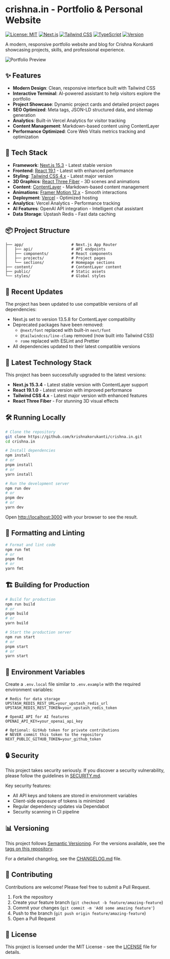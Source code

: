 # crishna.in - Portfolio & Personal Website

[![License: MIT](https://img.shields.io/badge/License-MIT-blue.svg)](https://opensource.org/licenses/MIT)
[![Next.js](https://img.shields.io/badge/Next.js-13.5.8-black)](https://nextjs.org/)
[![Tailwind CSS](https://img.shields.io/badge/Tailwind-CSS-38B2AC)](https://tailwindcss.com)
[![TypeScript](https://img.shields.io/badge/TypeScript-5.8-blue)](https://www.typescriptlang.org/)
[![Version](https://img.shields.io/badge/Version-1.0.0-brightgreen)](https://github.com/krishnakorukanti/crishna.in/blob/main/CHANGELOG.md)

A modern, responsive portfolio website and blog for Crishna Korukanti showcasing projects, skills, and professional experience.

![Portfolio Preview](public/og-image.png)

## ✨ Features

- **Modern Design**: Clean, responsive interface built with Tailwind CSS
- **Interactive Terminal**: AI-powered assistant to help visitors explore the portfolio
- **Project Showcase**: Dynamic project cards and detailed project pages
- **SEO Optimized**: Meta tags, JSON-LD structured data, and sitemap generation
- **Analytics**: Built-in Vercel Analytics for visitor tracking
- **Content Management**: Markdown-based content using ContentLayer
- **Performance Optimized**: Core Web Vitals metrics tracking and optimization

## 🚀 Tech Stack

- **Framework**: [Next.js 15.3](https://nextjs.org/) - Latest stable version
- **Frontend**: [React 19.1](https://react.dev/) - Latest with enhanced performance
- **Styling**: [Tailwind CSS 4.x](https://tailwindcss.com/) - Latest major version
- **3D Graphics**: [React Three Fiber](https://docs.pmnd.rs/react-three-fiber/) - 3D scenes and animations
- **Content**: [ContentLayer](https://contentlayer.dev/) - Markdown-based content management
- **Animations**: [Framer Motion 12.x](https://www.framer.com/motion/) - Smooth interactions
- **Deployment**: [Vercel](https://vercel.com) - Optimized hosting
- **Analytics**: Vercel Analytics - Performance tracking
- **AI Features**: OpenAI API integration - Intelligent chat assistant
- **Data Storage**: Upstash Redis - Fast data caching

## 📦 Project Structure

```
├── app/                     # Next.js App Router
│   ├── api/                 # API endpoints
│   ├── components/          # React components
│   ├── projects/            # Project pages
│   └── sections/            # Homepage sections
├── content/                 # ContentLayer content
├── public/                  # Static assets
└── styles/                  # Global styles
```

## 📝 Recent Updates

The project has been updated to use compatible versions of all dependencies:

- Next.js set to version 13.5.8 for ContentLayer compatibility
- Deprecated packages have been removed:
  - `@next/font` replaced with built-in `next/font`
  - `@tailwindcss/line-clamp` removed (now built into Tailwind CSS)
  - `rome` replaced with ESLint and Prettier
- All dependencies updated to their latest compatible versions

## 🚀 Latest Technology Stack

This project has been successfully upgraded to the latest versions:
- **Next.js 15.3.4** - Latest stable version with ContentLayer support
- **React 19.1.0** - Latest version with improved performance
- **Tailwind CSS 4.x** - Latest major version with enhanced features
- **React Three Fiber** - For stunning 3D visual effects

## 🛠️ Running Locally

```bash
# Clone the repository
git clone https://github.com/krishnakorukanti/crishna.in.git
cd crishna.in

# Install dependencies
npm install
# or
pnpm install
# or
yarn install

# Run the development server
npm run dev
# or
pnpm dev
# or
yarn dev
```

Open [http://localhost:3000](http://localhost:3000) with your browser to see the result.

## 🧹 Formatting and Linting

```bash
# Format and lint code
npm run fmt
# or
pnpm fmt
# or
yarn fmt
```

## 🏗️ Building for Production

```bash
# Build for production
npm run build
# or
pnpm build
# or
yarn build

# Start the production server
npm run start
# or
pnpm start
# or
yarn start
```

## 🔑 Environment Variables

Create a `.env.local` file similar to `.env.example` with the required environment variables:

```
# Redis for data storage
UPSTASH_REDIS_REST_URL=your_upstash_redis_url
UPSTASH_REDIS_REST_TOKEN=your_upstash_redis_token

# OpenAI API for AI features
OPENAI_API_KEY=your_openai_api_key

# Optional: GitHub token for private contributions
# NEVER commit this token to the repository
NEXT_PUBLIC_GITHUB_TOKEN=your_github_token
```

## 🔒 Security

This project takes security seriously. If you discover a security vulnerability, please follow the guidelines in [SECURITY.md](SECURITY.md).

Key security features:
- All API keys and tokens are stored in environment variables
- Client-side exposure of tokens is minimized
- Regular dependency updates via Dependabot
- Security scanning in CI pipeline

## 📊 Versioning

This project follows [Semantic Versioning](https://semver.org/). For the versions available, see the [tags on this repository](https://github.com/krishnakorukanti/crishna.in/tags).

For a detailed changelog, see the [CHANGELOG.md](CHANGELOG.md) file.

## 🤝 Contributing

Contributions are welcome! Please feel free to submit a Pull Request.

1. Fork the repository
2. Create your feature branch (`git checkout -b feature/amazing-feature`)
3. Commit your changes (`git commit -m 'Add some amazing feature'`)
4. Push to the branch (`git push origin feature/amazing-feature`)
5. Open a Pull Request

## 📄 License

This project is licensed under the MIT License - see the [LICENSE](LICENSE) file for details. 